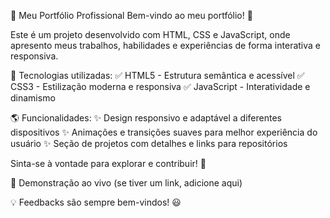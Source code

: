 📌 Meu Portfólio Profissional
Bem-vindo ao meu portfólio! 🚀

Este é um projeto desenvolvido com HTML, CSS e JavaScript, onde apresento meus trabalhos, habilidades e experiências de forma interativa e responsiva.

🔹 Tecnologias utilizadas:
✅ HTML5 - Estrutura semântica e acessível
✅ CSS3 - Estilização moderna e responsiva
✅ JavaScript - Interatividade e dinamismo

🌎 Funcionalidades:
✨ Design responsivo e adaptável a diferentes dispositivos
✨ Animações e transições suaves para melhor experiência do usuário
✨ Seção de projetos com detalhes e links para repositórios

Sinta-se à vontade para explorar e contribuir! 🚀

🔗 Demonstração ao vivo (se tiver um link, adicione aqui)

💡 Feedbacks são sempre bem-vindos! 😃

